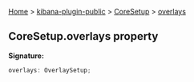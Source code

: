 [Home](./index) &gt; [kibana-plugin-public](./kibana-plugin-public.md) &gt; [CoreSetup](./kibana-plugin-public.coresetup.md) &gt; [overlays](./kibana-plugin-public.coresetup.overlays.md)

## CoreSetup.overlays property

<b>Signature:</b>

```typescript
overlays: OverlaySetup;
```
